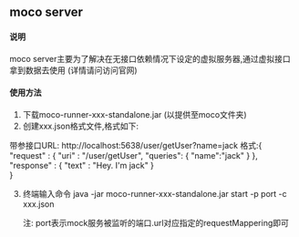 ## moco server 

#### 说明
moco server主要为了解决在无接口依赖情况下设定的虚拟服务器,通过虚拟接口拿到数据去使用
(详情请问访问官网)

#### 使用方法
1. 下载moco-runner-xxx-standalone.jar  (以提供至moco文件夹)
2. 创建xxx.json格式文件,格式如下:

带参接口URL: http://localhost:5638/user/getUser?name=jack 
格式:{ 
     "request" : { 
        "uri" : "/user/getUser",
         "queries": { "name":"jack" } 
      },
      "response" : {
           "text" : "Hey. I'm jack" 
         }  
     }

3. 终端输入命令
    java -jar moco-runner-xxx-standalone.jar start -p port -c xxx.json
    
    注: port表示mock服务被监听的端口.url对应指定的requestMappering即可
